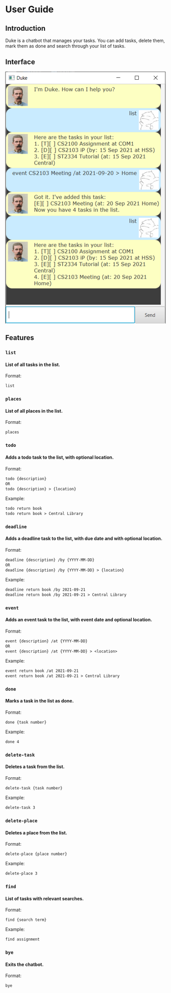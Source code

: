 # User Guide

## Introduction
Duke is a chatbot that manages your tasks. You can add tasks, delete them,
mark them as done and search through your list of tasks.

## Interface
![Image of Interface](https://github.com/jianh0ng/ip/blob/master/docs/Ui.png)

## Features 

### `list`

#### List of all tasks in the list.<br/>
Format:
```
list
```
### `places`

#### List of all places in the list.<br/>
Format:
```
places
```

### `todo`

#### Adds a todo task to the list, with optional location.<br/>
Format:
```
todo {description} 
OR
todo {description} > {location}
```
Example:
```
todo return book
todo return book > Central Library
```

### `deadline`

#### Adds a deadline task to the list, with due date and with optional location.<br/>
Format:
```
deadline {description} /by {YYYY-MM-DD} 
OR
deadline {description} /by {YYYY-MM-DD} > {location}
```
Example:
```
deadline return book /by 2021-09-21
deadline return book /by 2021-09-21 > Central Library
```

### `event`

#### Adds an event task to the list, with event date and optional location.<br/>
Format:
```
event {description} /at {YYYY-MM-DD}
OR
event {description} /at {YYYY-MM-DD} > <location>
```
Example:
```
event return book /at 2021-09-21
event return book /at 2021-09-21 > Central Library
```

### `done`

#### Marks a task in the list as done.<br/>
Format:
```
done {task number}
```
Example:
```
done 4
```

### `delete-task`

#### Deletes a task from the list.<br/>
Format:
```
delete-task {task number}
```
Example:
```
delete-task 3
```

### `delete-place`

#### Deletes a place from the list.<br/>
Format:
```
delete-place {place number}
```
Example:
```
delete-place 3
```

### `find`

#### List of tasks with relevant searches.<br/>
Format:
```
find {search term}
```
Example:
```
find assignment
```

### `bye`

#### Exits the chatbot.<br/>
Format:
```
bye
```